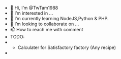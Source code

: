 - 👋 Hi, I’m @TwTam1988
- 👀 I’m interested in ...
- 🌱 I’m currently learning NodeJS,Python & PHP.
- 💞️ I’m looking to collaborate on ...
- 📫 How to reach me with comment
- TODO:
- - Calculater for Satisfactory factory (Any recipe)
- 
<!---
TwTam1988/TwTam1988 is a ✨ special ✨ repository because its `README.md` (this file) appears on your GitHub profile.
You can click the Preview link to take a look at your changes.
--->
